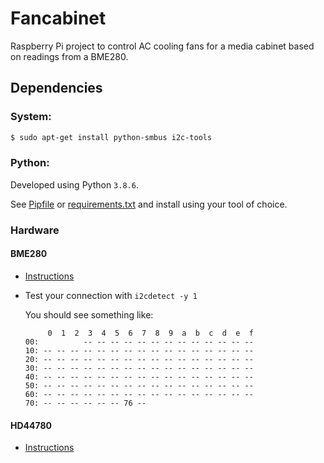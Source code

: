 # Fancabinet 

Raspberry Pi project to control AC cooling fans for a media cabinet based on readings from a BME280.

## Dependencies

### System:

```bash
$ sudo apt-get install python-smbus i2c-tools
```

### Python:

Developed using Python `3.8.6`.

See [Pipfile](./Pipfile) or [requirements.txt](./requirements.txt) and install using your tool of choice.

### Hardware

#### BME280

 * [Instructions](https://www.raspberrypi-spy.co.uk/2016/07/using-bme280-i2c-temperature-pressure-sensor-in-python)
 * Test your connection with `i2cdetect -y 1`

    You should see something like:
    ```
         0  1  2  3  4  5  6  7  8  9  a  b  c  d  e  f
    00:          -- -- -- -- -- -- -- -- -- -- -- -- --
    10: -- -- -- -- -- -- -- -- -- -- -- -- -- -- -- --
    20: -- -- -- -- -- -- -- -- -- -- -- -- -- -- -- --
    30: -- -- -- -- -- -- -- -- -- -- -- -- -- -- -- --
    40: -- -- -- -- -- -- -- -- -- -- -- -- -- -- -- --
    50: -- -- -- -- -- -- -- -- -- -- -- -- -- -- -- --
    60: -- -- -- -- -- -- -- -- -- -- -- -- -- -- -- --
    70: -- -- -- -- -- -- 76 --
    ```

#### HD44780

 * [Instructions](https://learn.adafruit.com/drive-a-16x2-lcd-directly-with-a-raspberry-pi/overview/)
